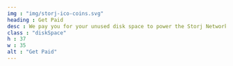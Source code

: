 ```yaml
---
img : "img/storj-ico-coins.svg"
heading : Get Paid
desc : We pay you for your unused disk space to power the Storj Network and securely store encrypted data from Tardigrade cloud storage users.
class : "diskSpace"
h : 37
w : 35
alt : "Get Paid"
---
```

